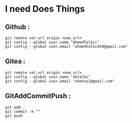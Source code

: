 # I need Does Things
## Github :
```
git remote set-url origin <new_url>
git config --global user.name "AhmedTalbii"
git config --global user.email "ahmedtalbi459@gmail.com"
```
## Gitea :
```
git remote set-url origin <new_url>
git config --global user.name "ahtalbi"
git config --global user.email "obetox1@gmail.com"

```
## GitAddCommitPush :
```
git add .
git commit -m ""
git push
```
